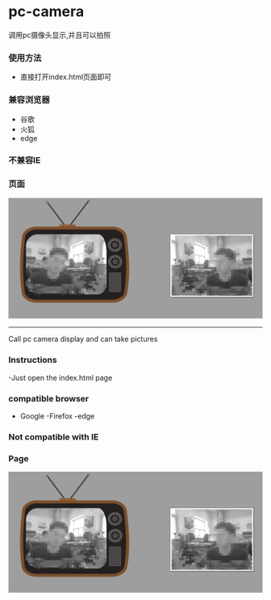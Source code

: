 # pc-camera
调用pc摄像头显示,并且可以拍照

### 使用方法
- 直接打开index.html页面即可

### 兼容浏览器
- 谷歌
- 火狐
- edge

### 不兼容IE

### 页面
![demo](./image/readeMe.png)

****

Call pc camera display and can take pictures

### Instructions
-Just open the index.html page

### compatible browser
- Google
-Firefox
-edge

### Not compatible with IE

### Page
![demo](./image/readeMe.png)